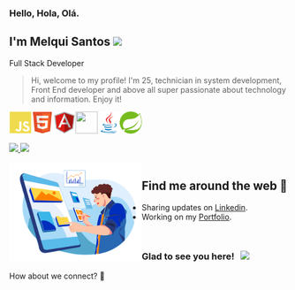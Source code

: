 
### Hello, Hola, Olá.

## I'm Melqui Santos <img src="https://media.giphy.com/media/hvRJCLFzcasrR4ia7z/giphy.gif" width="25px">
Full Stack Developer
      
> Hi, welcome to my profile! I\'m 25, technician in system development,<br>
Front End developer and above all super passionate about technology and
information. Enjoy it!

<div style="display: flex;">
<img src="https://raw.githubusercontent.com/devicons/devicon/master/icons/javascript/javascript-plain.svg" style="width: 40px; height: 40px">
<img src="https://raw.githubusercontent.com/devicons/devicon/master/icons/html5/html5-original.svg" width="40" style="width: 40px; height: 40px">
<img src="https://raw.githubusercontent.com/devicons/devicon/master/icons/angularjs/angularjs-original.svg" style="width: 40px; height: 40px">
<img src="https://cdn.jsdelivr.net/gh/devicons/devicon/icons/bootstrap/bootstrap-original.svg" width="40" style="width: 40px; height: 40px">
<img src="https://github.com/devicons/devicon/blob/master/icons/java/java-original.svg" width="40" style="width: 40px; height: 40px">
<img src="https://github.com/devicons/devicon/blob/master/icons/spring/spring-original.svg" width="40" style="width: 40px; height: 40px"><br>
</div><br>
        
<div>
 
<a href="https://github.com/MelqSantos">
  <img height="160em" src="https://github-readme-stats.vercel.app/api?username=MelqSantos&show_icons=true&theme=ayu-mirage&include_all_commits=true&count_private=true"/>
  <img height="160em" src="https://github-readme-stats.vercel.app/api/top-langs/?username=MelqSantos&layout=compact&langs_count=7&theme=ayu-mirage"/>
</a>
</div><br>

<img src="https://github.com/MelqSantos/MelqSantos/blob/main/assets/frontDev1.png" align="left" width="240" height="180">
</div>
<div>
        
## Find me around the web :dart:
        
- Sharing updates on [Linkedin](https://linkedin.com/in/melquisedec-santos).
- Working on my [Portfolio](https://msportfolio.vercel.app).
</div><br>

### Glad to see you here! &nbsp; ![](https://visitor-badge.glitch.me/badge?page_id=MelqSantos.MelqSantos)
How about we connect? :handshake:




